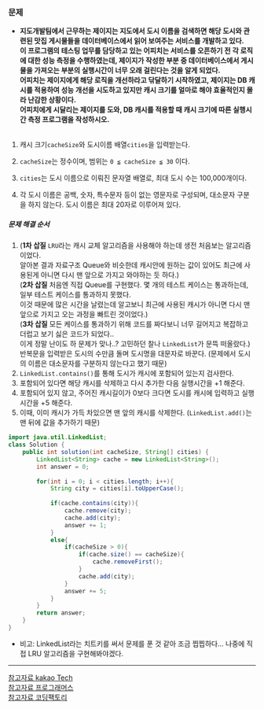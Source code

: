 ### 문제
* **지도개발팀에서 근무하는 제이지는 지도에서 도시 이름을 검색하면 해당 도시와 관련된 맛집 게시물들을 데이터베이스에서 읽어 보여주는 서비스를 개발하고 있다.<br/> 이 프로그램의 테스팅 업무를 담당하고 있는 어피치는 서비스를 오픈하기 전 각 로직에 대한 성능 측정을 수행하였는데, 제이지가 작성한 부분 중 데이터베이스에서 게시물을 가져오는 부분의 실행시간이 너무 오래 걸린다는 것을 알게 되었다.<br/> 어피치는 제이지에게 해당 로직을 개선하라고 닦달하기 시작하였고, 제이지는 DB 캐시를 적용하여 성능 개선을 시도하고 있지만 캐시 크기를 얼마로 해야 효율적인지 몰라 난감한 상황이다.<br/> 어피치에게 시달리는 제이지를 도와, DB 캐시를 적용할 때 캐시 크기에 따른 실행시간 측정 프로그램을 작성하시오.**
<br/><br/>
1. 캐시 크기`cacheSize`와 도시이름 배열`cities`을 입력받는다.

2. `cacheSize`는 정수이며, 범위는 `0 ≦ cacheSize ≦ 30` 이다.

3. `cities`는 도시 이름으로 이뤄진 문자열 배열로, 최대 도시 수는 100,000개이다.

4. 각 도시 이름은 공백, 숫자, 특수문자 등이 없는 영문자로 구성되며, 대소문자 구분을 하지 않는다. 도시 이름은 최대 20자로 이루어져 있다.

##### 문제 해결 순서
1. (**1차 삽질** `LRU`라는 캐시 교체 알고리즘을 사용해야 하는데 생전 처음보는 알고리즘이었다.<br/>알아본 결과 자료구조 Queue와 비슷한데 캐시안에 원하는 값이 있어도 최근에 사용된게 아니면 다시 맨 앞으로 가지고 와야하는 듯 하다.)<br/>
(**2차 삽질** 처음엔 직접 Queue를 구현했다. 몇 개의 테스트 케이스는 통과하는데, 일부 테스트 케이스를 통과하지 못했다.<br/> 이것 때문에 많은 시간을 날렸는데 알고보니 최근에 사용된 캐시가 아니면 다시 맨 앞으로 가지고 오는 과정을 빠트린 것이었다.)<br/>
(**3차 삽질** 모든 케이스를 통과하기 위해 코드를 짜다보니 너무 길어지고 복잡하고 더럽고 보기 싫은 코드가 되었다..<br/>이게 정말 난이도 하 문제가 맞나..? 고민하던 찰나 `LinkedList`가 문뜩 떠올랐다.)
반복문을 입력받은 도시의 수만큼 돌며 도시명을 대문자로 바꾼다. (문제에서 도시의 이름은 대소문자를 구분하지 않는다고 했기 때문)
2. `LinkedList.contains()`를 통해 도시가 캐시에 포함되어 있는지 검사한다.
3. 포함되어 있다면 해당 캐시를 삭제하고 다시 추가한 다음 실행시간을 +1 해준다.
4. 포함되어 있지 않고, 주어진 캐시길이가 0보다 크다면 도시를 캐시에 입력하고 실행시간을 +5 해준다.
5. 이때, 이미 캐시가 가득 차있으면 맨 앞의 캐시를 삭제한다. (`LinkedList.add()`는 맨 뒤에 값을 추가하기 때문)

```java
import java.util.LinkedList;
class Solution {
    public int solution(int cacheSize, String[] cities) {
        LinkedList<String> cache = new LinkedList<String>();
        int answer = 0;
        
        for(int i = 0; i < cities.length; i++){
            String city = cities[i].toUpperCase();
            
            if(cache.contains(city)){
                cache.remove(city);
                cache.add(city);
                answer += 1;
            }
            else{
                if(cacheSize > 0){
                    if(cache.size() == cacheSize){
                        cache.removeFirst();
                    }
                    cache.add(city);
                }
                answer += 5;
            }
        }
        return answer;
    }   
}
```
* 비고: LinkedList라는 치트키를 써서 문제를 푼 것 같아 조금 찝찝하다... 나중에 직접 LRU 알고리즘을 구현해봐야겠다.
---
[참고자료 kakao Tech](https://tech.kakao.com/2017/09/27/kakao-blind-recruitment-round-1/)<br/>
[참고자료 프로그래머스](https://programmers.co.kr/)<br/>
[참고자료 코딩팩토리](https://coding-factory.tistory.com/552)
